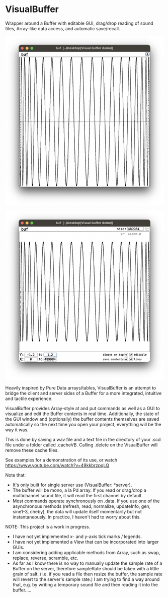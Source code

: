 # VisualBuffer
Wrapper around a Buffer with editable GUI, drag/drop reading of sound files, Array-like data access, and automatic save/recall.

![screenshot](screenshots/ss1.png)

![screenshot](screenshots/ss2.png)

Heavily inspired by Pure Data arrays/tables, VisualBuffer is an attempt to bridge the client and server sides of a Buffer for a more integrated, intuitive and tactile experience.

VisualBuffer provides Array-style at and put commands as well as a GUI to visualize and edit the Buffer contents in real time. Additionally, the state of the GUI window and (optionally) the buffer contents themselves are saved automatically so the next time you open your project, everything will be the way it was.

This is done by saving a wav file and a text file in the directory of your .scd file under a folder called .cacheVB. Calling .delete on the VisualBuffer will remove these cache files.

See examples for a demonstration of its use, or watch https://www.youtube.com/watch?v=49kkbrzpqLQ

Note that:

- It's only built for single server use (VisualBuffer: *server).
- The buffer will be mono, a la Pd array. If you read or drag/drop a multichannel sound file, it will read the first channel by default.
- Most commands operate synchronously on .data. If you use one of the asynchronous methods (refresh, read, normalize, updateInfo, gen, sine1-3, cheby), the data will update itself momentarily but not instantaneously. In practice, I haven't had to worry about this.

NOTE: This project is a work in progress.
- I have not yet implemented x- and y-axis tick marks / legends.
- I have not yet implemented a View that can be incorporated into larger GUIs.
- I am considering adding applicable methods from Array, such as swap, replace, reverse, scramble, etc.
- As far as I know there is no way to manually update the sample rate of a Buffer on the server, therefore sampleRate should be taken with a little grain of salt. (i.e. if you read a file then resize the buffer, the sample rate will revert to the server's sample rate.) I am trying to find a way around that, e.g. by writing a temporary sound file and then reading it into the buffer.....
